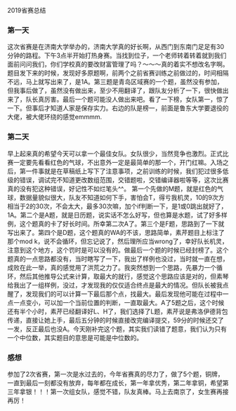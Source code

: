 2019省赛总结
###  第一天
   这次省赛是在济南大学举办的，济南大学真的好长啊，从西门到东南门足足有30分钟的路程。下午3点半开始打热身赛。当找到位子，一个老师转着转着就到我们面前问问我们，你们学校真的要改财富管理了吗？～～～真的着实不想改名字啊。题目发下来的时候，发现好多原题啊，前两个之前省赛训练之前做过的，时间相隔不远，马上就写出来了，是1A。第三题是青岛区域赛的一个题，虽然没有参加，但我事后做了，虽然没有做出来，至少不用翻译了，跟队友分析了一下，很快做出来了，队长真厉害。最后一个题可能没人做出来吧。看了一下榜，女队第一，惊了一下。但事后才知道人家是保存实力。右边的队是榜一，前面是鲁东大学要退役的大佬，被大佬环绕的感觉emmmm.
### 第二天
  早上起来真的希望今天可以拿一个最佳女队。女队很少，当然竞争也激烈。正式比赛一定要先看看红色的气球，不出意外一定是最简单的那一个，开门红嘛。入场之后，第一件事就是在草稿纸上写下了注意事项，之前训练的时候，我们犯过很多低级的错误，调试完不知道更改数组范围，交错题啦，交错编译器啦等等，这次比赛真的没有犯这种错误，好记性不如烂笔头^^。
   第一个先做的M题，就是红色的气球，数据量貌似很大，队友不知道如何下手，害怕会T，得亏我机灵，10的9次方相当于2的30次，不会太大，最多30次嘛，加个if判断一下，是1或0跳出就好了，1A。第二个是A题，就是日历题，说实话不怎么好写，但也算是水题，试了好多样例，这个题真的卡了好长时间。所幸第二次A了。第三个是F题，思路到了一下就写出来了。第四个是D题，这个题真的WA的不该，思路简单，素芹题目上标注了那个mod k，说不会循环，但忘记说了，然后理所应当wrong了，幸好队长机灵，注意到这个地方，这个罚时是可以没有的。做最后一个题的时候已经封榜了。这个题真的一点思路都没有，当时瞎写了一下，我出了样例也没过，当时就一直在想，成败在此一举，真的感觉用了洪荒之力了。我突然想到一个思路，先暴力一个循环，然后其他推导公式来计算，取最大的就行，感觉这个思路应该是对的，但素琴给我出了一组样例，没过，才发现我的仅仅适合终点是最大的情况。但队长被我点醒了，发现我们的可以计算一下最后那个点，找最大。最后发现他可能在过程中一点一点变小，可以加一个当前位置的判断，一直取最大。A了5题之后，这个时候还有半个小时，素芹已经翻译好L、H了，我们选择了L题，素芹说是弗洛伊德背包传递，直接让她上手，最后五分钟的时候直接改完编译提交，59分的时候还交了一发，反正最后也没A。今天刚补完这个题，其实我们读错了题意，我们认为只有一个中位数，其实题目的意思是可能是中位数的。
### 感想
  参加了2次省赛，第一次是水过去的，今年省赛真的尽力了，做了5个题，铜牌，一直到最后一刻都没有放弃，每年都在成长，第一年拿优秀，第二年拿铜，希望第三年拿银！！！第一次组女队，感觉不错，队友真棒。马上去南京了，女生赛再接再厉！
